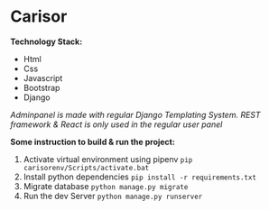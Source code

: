 # Carisor

**Technology Stack:**
 - Html
 - Css
 - Javascript
 - Bootstrap
 - Django

 
 _Adminpanel is made with regular Django Templating System. REST framework & React is only used in the regular user panel_

**Some instruction to build & run the project:**
  1. Activate virtual environment using pipenv `pip carisorenv/Scripts/activate.bat`
  2. Install python dependencies `pip install -r requirements.txt`
  3. Migrate database `python manage.py migrate`
  4. Run the dev Server `python manage.py runserver`

